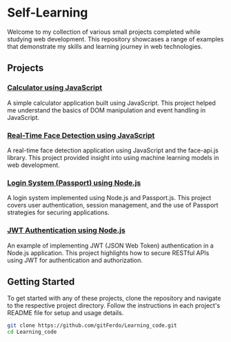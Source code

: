 # Self-Learning

Welcome to my collection of various small projects completed while studying web development. This repository showcases a range of examples that demonstrate my skills and learning journey in web technologies.

## Projects

### [Calculator using JavaScript](https://github.com/gitFerdo/Learning_code/tree/Calculator)

A simple calculator application built using JavaScript. This project helped me understand the basics of DOM manipulation and event handling in JavaScript.

### [Real-Time Face Detection using JavaScript](https://github.com/gitFerdo/Learning_code/tree/Realtime_Face_Detection)

A real-time face detection application using JavaScript and the face-api.js library. This project provided insight into using machine learning models in web development.

### [Login System (Passport) using Node.js](<https://github.com/gitFerdo/Learning_code/tree/login_system_(passport)>)

A login system implemented using Node.js and Passport.js. This project covers user authentication, session management, and the use of Passport strategies for securing applications.

### [JWT Authentication using Node.js](https://github.com/gitFerdo/Learning_code/tree/JWT_Authentication-Node.js)

An example of implementing JWT (JSON Web Token) authentication in a Node.js application. This project highlights how to secure RESTful APIs using JWT for authentication and authorization.

## Getting Started

To get started with any of these projects, clone the repository and navigate to the respective project directory. Follow the instructions in each project's README file for setup and usage details.

```bash
git clone https://github.com/gitFerdo/Learning_code.git
cd Learning_code
```
